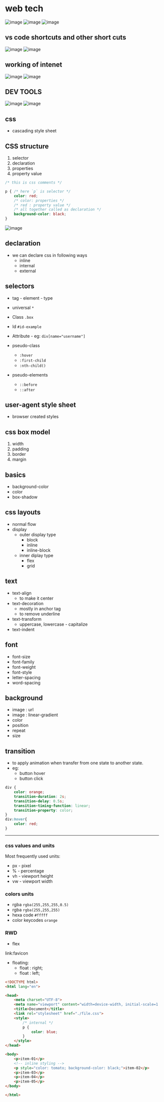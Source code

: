 # web tech

![image](https://github.com/user-attachments/assets/374e7e9e-2f11-4e80-9726-bcfb52841ab2)
![image](https://github.com/user-attachments/assets/3b90b256-7161-4578-be1c-6346dfafb28d)
![image](https://github.com/user-attachments/assets/1ecb1545-0c12-4994-b74b-6873d19a3584)

## vs code shortcuts and other short cuts

![image](https://github.com/user-attachments/assets/4f53a7ac-017e-419b-92c2-369919961af2)
![image](https://github.com/user-attachments/assets/8ced5047-8719-4197-b581-d3aa71cd12d4)

## working of intenet

![image](https://github.com/user-attachments/assets/6d82a253-fecf-4832-9ae1-4ca71971a176)
![image](https://github.com/user-attachments/assets/641e2dfa-7197-4c70-9c24-d34b0c670cd4)

## DEV TOOLS

![image](https://github.com/user-attachments/assets/2ccf6a00-985f-4681-8b7b-b336591b064e)
![image](https://github.com/user-attachments/assets/8e1fbdf0-7cd4-42b0-9bb3-72b72aea3f1c)


## css

- cascading style sheet

## CSS structure

 1. selector
 2. declaration
 3. properties
 4. property value

```css
/* this is css comments */

p { /* here `p` is selector */
    color: red;
    /* color: properties */
    /* red : property value */
    /* all together called as declaration */
    background-color: black;
}
```

![image](https://github.com/user-attachments/assets/a93a71d5-5540-46da-b888-4911e55f7ced)


## declaration

- we can declare css in following ways
  - inline
  - internal
  - external

## selectors

- tag - element - type
- universal `*`
- Class      `.box`
- Id   `#id-example`
- Attribute - eg: `div[name="username"]`

- pseudo-class
  - `:hover`
  - `:first-child`
  - `:nth-child()`

- pseudo-elements
  - `::before`
  - `::after`

## user-agent style sheet

- browser created styles

## css box model

1. width
2. padding
3. border
4. margin

## basics

- background-color
- color
- box-shadow

## css layouts

- normal flow
- display
  - outer display type
    - block
    - inline
    - inline-block
  - inner diplay type
    - flex
    - grid

## text

- text-align
  - to make it center
- text-decoration
  - mostly in anchor tag
  - to remove underline
- text-transform
  - uppercase, lowercase - capitalize
- text-indent

## font

- font-size
- font-family
- font-weight
- font-style
- letter-spacing
- word-spacing

## background

- image : url
- image : linear-gradient
- color
- position
- repeat
- size

## transition

- to apply animation when transfer from one state to another state.
- eg:
  - button hover
  - button click

```css
div {
    color: orange;
    transition-duration: 2s;
    transition-delay: 0.5s;
    transition-timing-function: linear;
    transition-property: color;
}
div:hover{
    color: red;
}
```

---

### css values and units

Most frequently used units:

- px - pixel
- % - percentage
- vh - viewport height
- vw  - viewport width


### colors units

- rgba `rgba(255,255,255,0.5)`
- rgba `rgba(255,255,255)`
- hexa code `#fffff`
- color keycodes `orange`

### RWD

- flex

link:favicon

- floating:
  - float : right;
  - float : left;

```html
<!DOCTYPE html>
<html lang="en">

<head>
    <meta charset="UTF-8">
    <meta name="viewport" content="width=device-width, initial-scale=1.0">
    <title>Document</title>
    <link rel="stylesheet" href="./file.css">
    <style>
        /* internal */
        p {
            color: blue;
        }
    </style>
</head>

<body>
    <p>item-01</p>
    <!-- inline styling -->
    <p style="color: tomato; background-color: black;">item-02</p>
    <p>item-03</p>
    <p>item-04</p>
    <p>item-05</p>
</body>

</html>
```
